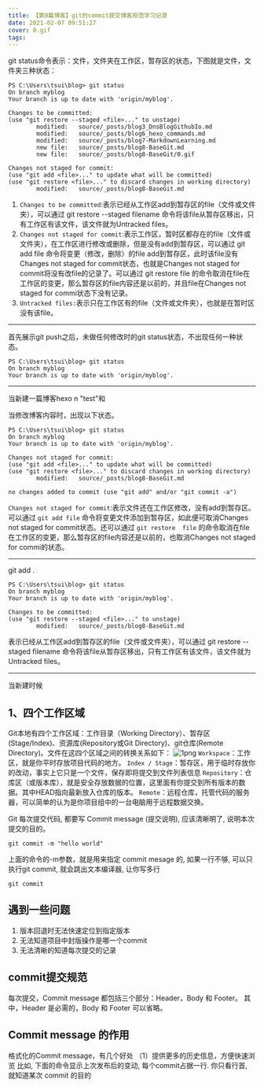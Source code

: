 ```yaml
---
title: 【第8篇博客】git的commit提交博客规范学习记录
date: 2021-02-07 09:51:27
cover: 0.gif
tags:
---
```


git status命令表示：文件，文件夹在工作区，暂存区的状态，下图就是文件，文件夹三种状态：

>
    PS C:\Users\tsui\blog> git status
    On branch myblog
    Your branch is up to date with 'origin/myblog'.

    Changes to be committed:
    (use "git restore --staged <file>..." to unstage)
            modified:   source/_posts/blog3_DnsBlogGithubIo.md
            modified:   source/_posts/blog6_hexo_commands.md
            modified:   source/_posts/blog7-MarkdownLearning.md
            new file:   source/_posts/blog8-BaseGit.md
            new file:   source/_posts/blog8-BaseGit/0.gif

    Changes not staged for commit:
    (use "git add <file>..." to update what will be committed)
    (use "git restore <file>..." to discard changes in working directory)
            modified:   source/_posts/blog8-BaseGit.md

1. `Changes to be committed`:表示已经从工作区add到暂存区的file（文件或文件夹），可以通过 git restore --staged filename 命令将该file从暂存区移出，只有工作区有该文件，该文件就为Untracked files。
2. `Changes not staged for commit`:表示工作区，暂时区都存在的file（文件或文件夹），在工作区进行修改或删除，但是没有add到暂存区，可以通过 git add file 命令将变更（修改，删除）的file add到暂存区，此时该file没有Changes not staged for commit状态，也就是Changes not staged for commit将没有改file的记录了。可以通过 git restore  file 的命令取消在file在工作区的变更，那么暂存区的file内容还是以前的，并且file在Changes not staged for commi状态下没有记录。
3. `Untracked files:`表示只在工作区有的file（文件或文件夹），也就是在暂时区没有该file。

---

首先展示git push之后，未做任何修改时的git status状态，不出现任何一种状态。

    PS C:\Users\tsui\blog> git status
    On branch myblog
    Your branch is up to date with 'origin/myblog'.

---
当新建一篇博客hexo n "test"和

当修改博客内容时，出现以下状态。

    PS C:\Users\tsui\blog> git status
    On branch myblog
    Your branch is up to date with 'origin/myblog'.

    Changes not staged for commit:
    (use "git add <file>..." to update what will be committed)
    (use "git restore <file>..." to discard changes in working directory)
            modified:   source/_posts/blog8-BaseGit.md

    no changes added to commit (use "git add" and/or "git commit -a")
`Changes not staged for commit`:表示文件还在工作区修改，没有add到暂存区。可以通过 `git add file` 命令将变更文件添加到暂存区，如此便可取消Changes not staged for commit状态。还可以通过 `git restore  file` 的命令取消在file在工作区的变更，那么暂存区的file内容还是以前的，也取消Changes not staged for commi的状态。

---
git add . 

    PS C:\Users\tsui\blog> git status
    On branch myblog
    Your branch is up to date with 'origin/myblog'.

    Changes to be committed:
    (use "git restore --staged <file>..." to unstage)
            modified:   source/_posts/blog8-BaseGit.md

表示已经从工作区add到暂存区的file（文件或文件夹），可以通过 git restore --staged filename 命令将该file从暂存区移出，只有工作区有该文件，该文件就为Untracked files。

---

当新建时候

## 1、四个工作区域
Git本地有四个工作区域：工作目录（Working Directory）、暂存区(Stage/Index)、资源库(Repository或Git Directory)、git仓库(Remote Directory)。文件在这四个区域之间的转换关系如下：
![1png](1.png)
`Workspace`：工作区，就是你平时存放项目代码的地方。
`Index / Stage`：暂存区，用于临时存放你的改动，事实上它只是一个文件，保存即将提交到文件列表信息
`Repository`：仓库区（或版本库），就是安全存放数据的位置，这里面有你提交到所有版本的数据。其中HEAD指向最新放入仓库的版本。
`Remote`：远程仓库，托管代码的服务器，可以简单的认为是你项目组中的一台电脑用于远程数据交换。

Git 每次提交代码, 都要写 Commit message (提交说明), 应该清晰明了, 说明本次提交的目的。

    git commit -m "hello world"

上面的命令的-m参数，就是用来指定 commit mesage 的, 如果一行不够, 可以只执行git commit, 就会跳出文本编译器, 让你写多行

    git commit





## 遇到一些问题
1. 版本回退时无法快速定位到指定版本
2. 无法知道项目中封版操作是哪一个commit
3. 无法清晰的知道每次提交的记录

## commit提交规范
每次提交，Commit message 都包括三个部分：Header，Body 和 Footer。
其中，Header 是必需的，Body 和 Footer 可以省略。

## Commit message 的作用
格式化的Commit message，有几个好处
（1）提供更多的历史信息，方便快速浏览
比如, 下面的命令显示上次发布后的变动, 每个commit占据一行. 你只看行首, 就知道某次 commit 的目的